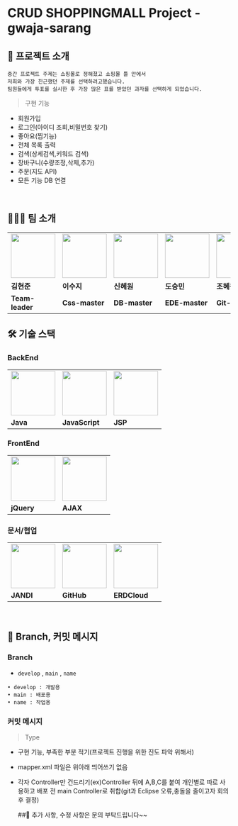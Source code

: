# CRUD SHOPPINGMALL Project - gwaja-sarang


## 🍪 프로젝트 소개


```
중간 프로젝트 주제는 쇼핑몰로 정해졌고 쇼핑몰 틀 안에서 
저희와 가장 친근했던 주제를 선택하려고했습니다.
팀원들에게 투표를 실시한 후 가장 많은 표를 받았던 과자를 선택하게 되었습니다.
```

>구현 기능

- 회원가입
- 로그인(아이디 조회,비밀번호 찾기)
- 좋아요(찜기능)
- 전체 목록 출력
- 검색(상세검색,키워드 검색)
- 장바구니(수량조정,삭제,추가)
- 주문(지도 API) 
- 모든 기능 DB 연결
<br>

## 👨‍👧‍👧 팀 소개

<table>
  <tr>
    <td>
        <a href="https://github.com/kimhj365">
            <img src="https://i.namu.wiki/i/EbHl4I2dCr3aoC7AFjMYv7zBAFQTE0Cr0-r2XiIKLakxARH3BY9eonE3AZ2_ctET_2vpLI-piN4F224wAUdyyQ.webp" width="100px" />
        </a>
    </td>
    <td>
        <a href="https://github.com/sinsuji">
            <img src="https://mblogthumb-phinf.pstatic.net/MjAyMjAxMjVfMjAy/MDAxNjQzMTAyOTk2NjE0.gw_H_jjBM64svaftcnheR6-mHHlmGOyrr6htAuxPETsg.8JJSQNEA5HX2WmrshjZ-VjmJWqhmgE40Qm5csIud9VUg.JPEG.minziminzi128/IMG_7374.JPG?type=w800" width="100px" />
        </a>
    </td>
    <td>
        <a href="https://github.com/shinhw91">
            <img src="https://mblogthumb-phinf.pstatic.net/MjAyMTA4MDdfMTU3/MDAxNjI4MzIzOTg0ODM2.u5cA5a3V3ajuCPmEhNJ81YK7byE7HWZpUvLz_GgOxygg.HJg0shLnJaL1OhzCMpR_mKlR4vk1XZ080huJDjCKwzwg.JPEG.lama0909/%EB%8B%A4%EC%9A%B4%EB%A1%9C%EB%93%9C_(12).jpeg?type=w800" width="100px" />
        </a>
    </td>
    <td>
        <a href="https://github.com/qqaza">
            <img src="https://d2u3dcdbebyaiu.cloudfront.net/uploads/atch_img/397/95f2b74d9f0d042070f8a21bf120c770_res.jpeg" width="100px" />
        </a>
    </td>
    <td>
        <a href="https://github.com/hey5nee123">
            <img src="https://img.itssa.co.kr/files/attach/images/2023/02/23/682918f00705dbcd32556e0cac565533.jpg" width="100px" />
        </a>
    </td>
  </tr>
  <tr>
    <td><b>김현준</b></td>
    <td><b>이수지</b></td>
    <td><b>신혜원</b></td>
    <td><b>도승민</b></td>
    <td><b>조혜원</b></td>
  </tr>
  <tr>
    <td><b>Team-leader</b></td>
    <td><b>Css-master</b></td>
    <td><b>DB-master</b></td>
    <td><b>EDE-master</b></td>
    <td><b>Git-master</b></td>
  </tr>
</table>



## 🛠 기술 스택

### BackEnd

<table>
  <tr>
    <td>
        <img src="https://miro.medium.com/v2/resize:fit:1400/1*2fpfv8Np1AGdmp2axA9rXQ.png" width="100px" />
    </td>
    <td>
        <img src="https://encrypted-tbn0.gstatic.com/images?q=tbn:ANd9GcQO7UWG0ZbNGhprlncdaYoFFMzFUFBNEQaFjMIAmIdCC8YFxfrdf8fHH56mHo6iW44yW9k&usqp=CAU" width="100px" />
    </td>
        <td>
        <img src="https://cdn-icons-png.flaticon.com/512/29/29261.png" width="100px" />
    </td>
  </tr>
  <tr>
    <td><b>Java</b></td>
    <td><b>JavaScript</b></td>
    <td><b>JSP</b></td>
  </tr>
</table>

### FrontEnd

<table>
  <tr>
    <td>
        <img src="https://blog.kakaocdn.net/dn/GHEla/btqvzuE3wEa/fp3YsDUk6UutFSTo8p9Sxk/img.png" width="100px" />
    </td>
    <td>
        <img src="https://post-phinf.pstatic.net/MjAyMDA2MjFfMjIg/MDAxNTkyNzEyMzUyMDAy.dZ6yzhdHzx-2x3taoRx-itYYH9RPjRjJPRPAeEm0yKMg.TavjwYX98zIqSNUnGbgzLl_uTGmtQQawllBDApLGkacg.PNG/1200px-AJAX_logo_by_gengns.svg.png?type=w800_q75" width="100px" />
    </td>
  </tr>
  <tr>
    <td><b>jQuery</b></td>
    <td><b>AJAX</b></td>
  </tr>
</table>

### 문서/협업
<table>
  <tr>
    <td>
        <img src="https://encrypted-tbn0.gstatic.com/images?q=tbn:ANd9GcRW1nEfPxd7rZMv-waIF2sBAgImhsaZTnz11JNWE0XMgg&s" width="100px" />
    </td>
    <td>
        <img src="https://user-images.githubusercontent.com/103566826/177922794-5a47df94-fc97-4beb-a6f4-16b24e315757.png" width="100px" />
    </td>
    <td>
        <img src="https://encrypted-tbn0.gstatic.com/images?q=tbn:ANd9GcScINszLm_M3Jso5mUt-AqFueZYsLyk-HP9aw&usqp=CAU" width="100px" />
    </td>
  </tr>
  <tr>
    <td><b>JANDI</b></td>
    <td><b>GitHub</b></td>
    <td><b>ERDCloud</b></td>
  </tr>
</table>

<br>

## 💬 Branch, 커밋 메시지

### Branch
- `develop` , `main` , `name`
```
• develop : 개발용
• main : 배포용
• name : 작업용
```

### 커밋 메시지
> Type
- 구현 기능, 부족한 부분 적기(프로젝트 진행을 위한 진도 파악 위해서)
- mapper.xml 파일은 위아래 띄어쓰기 없음
- 각자 Controller만 건드리기(ex)Controller 뒤에 A,B,C를 붙여 개인별로 따로 사용하고 배포 전
  main Controller로 취합(git과 Eclipse 오류,충돌을 줄이고자 회의 후 결정)



  ##🤟 추가 사항, 수정 사항은 문의 부탁드립니다~~ 

